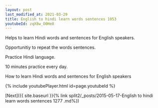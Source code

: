 ```yaml
---
layout: post
last_modified_at: 2021-03-29
title: English to hindi learn words sentences 1053 
youtubeId: zqX8w_O0He8
---
```

 
 
Helps to learn Hindi words and sentences for English speakers.

Opportunitiy to repeat the words sentences. 

Practice Hindi language. 
 
10 minutes practice every day. 
 
How to learn Hindi words and sentences for English speakers 
 
{% include youtubePlayer.html id=page.youtubeId %}
 
 
[Next]({{ site.baseurl }}{% link  split2/_posts/2015-05-17-English to hindi learn words sentences 1277 .md%})
 

